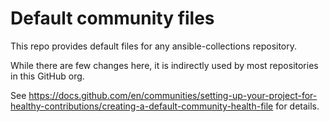 # Default community files

This repo provides default files for any ansible-collections repository.

While there are few changes here, it is indirectly used by most repositories in this GitHub org.


See https://docs.github.com/en/communities/setting-up-your-project-for-healthy-contributions/creating-a-default-community-health-file for details.
